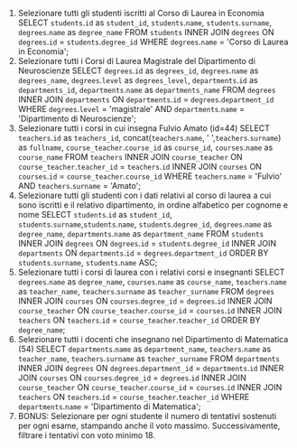 1. Selezionare tutti gli studenti iscritti al Corso di Laurea in Economia
    SELECT `students`.`id` as `student_id`, `students`.`name`, `students`.`surname`, `degrees`.`name` as `degree_name`
    FROM `students`
    INNER JOIN `degrees`
    ON `degrees`.`id` = `students`.`degree_id`
    WHERE `degrees`.`name` = 'Corso di Laurea in Economia';
2. Selezionare tutti i Corsi di Laurea Magistrale del Dipartimento di
Neuroscienze
    SELECT `degrees`.`id` as `degrees_id`, `degrees`.`name` as `degrees_name`, `degrees`.`level` as `degrees_level`, `departments`.`id` as `departments_id`, `departments`.`name` as `departments_name`
    FROM `degrees`
    INNER JOIN `departments`
    ON `departments`.`id` = `degrees`.`department_id`
    WHERE `degrees`.`level` = 'magistrale'
    AND `departments`.`name` = 'Dipartimento di Neuroscienze';
3. Selezionare tutti i corsi in cui insegna Fulvio Amato (id=44)
    SELECT `teachers`.`id` as `teachers_id`, concat(`teachers`.`name`, ' ',`teachers`.`surname`) as `fullname`, `course_teacher`.`course_id` as `course_id`, `courses`.`name` as `course_name`
    FROM `teachers`
    INNER JOIN `course_teacher`
    ON `course_teacher`.`teacher_id` = `teachers`.`id`
    INNER JOIN `courses`
    ON `courses`.`id` = `course_teacher`.`course_id`
    WHERE `teachers`.`name` = 'Fulvio'
    AND `teachers`.`surname` = 'Amato';
4. Selezionare tutti gli studenti con i dati relativi al corso di laurea a cui
sono iscritti e il relativo dipartimento, in ordine alfabetico per cognome e
nome
    SELECT `students`.`id` as `student_id`, `students`.`surname`,`students`.`name`, `students`.`degree_id`, `degrees`.`name` as `degree_name`, `departments`.`name` as `department_name`
    FROM `students`
    INNER JOIN `degrees`
    ON `degrees`.`id` = `students`.`degree_id`
    INNER JOIN `departments`
    ON `departments`.`id` = `degrees`.`department_id`
    ORDER BY `students`.`surname`, `students`.`name` ASC;
5. Selezionare tutti i corsi di laurea con i relativi corsi e insegnanti
    SELECT `degrees`.`name` as `degree_name`, `courses`.`name` as `course_name`, `teachers`.`name` as `teacher_name`, `teachers`.`surname` as `teacher_surname`
    FROM `degrees`
    INNER JOIN `courses`
    ON `courses`.`degree_id` = `degrees`.`id`
    INNER JOIN `course_teacher`
    ON `course_teacher`.`course_id` = `courses`.`id`
    INNER JOIN `teachers`
    ON `teachers`.`id` = `course_teacher`.`teacher_id`
    ORDER BY `degree_name`;
6. Selezionare tutti i docenti che insegnano nel Dipartimento di
Matematica (54)
    SELECT `departments`.`name` as `department_name`, `teachers`.`name` as `teacher_name`, `teachers`.`surname` as `teacher_surname`
    FROM `departments`
    INNER JOIN `degrees`
    ON `degrees`.`department_id` = `departments`.`id`
    INNER JOIN `courses`
    ON `courses`.`degree_id` = `degrees`.`id`
    INNER JOIN `course_teacher`
    ON `course_teacher`.`course_id` = `courses`.`id`
    INNER JOIN `teachers`
    ON `teachers`.`id` = `course_teacher`.`teacher_id`
    WHERE `departments`.`name` = 'Dipartimento di Matematica';
7. BONUS: Selezionare per ogni studente il numero di tentativi sostenuti
per ogni esame, stampando anche il voto massimo. Successivamente,
filtrare i tentativi con voto minimo 18.
